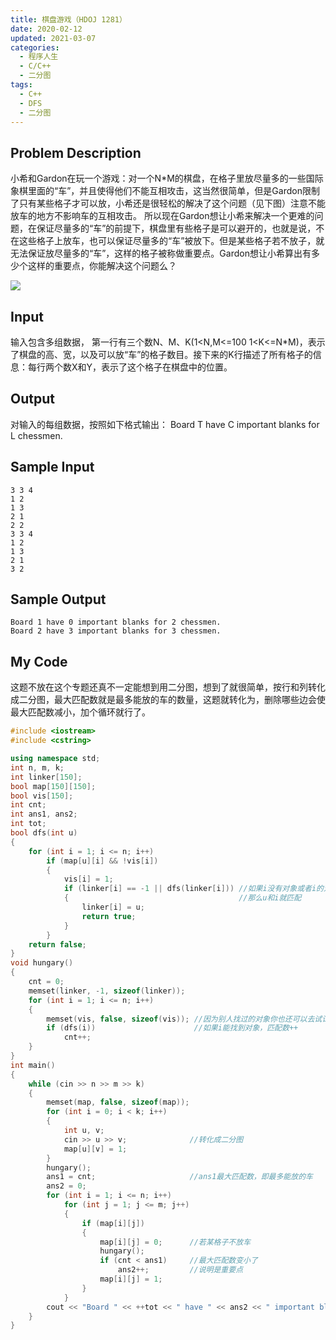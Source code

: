 ```yaml
---
title: 棋盘游戏（HDOJ 1281）
date: 2020-02-12
updated: 2021-03-07
categories:
  - 程序人生
  - C/C++
  - 二分图
tags:
  - C++
  - DFS
  - 二分图
---
```


## Problem Description 

小希和Gardon在玩一个游戏：对一个N*M的棋盘，在格子里放尽量多的一些国际象棋里面的“车”，并且使得他们不能互相攻击，这当然很简单，但是Gardon限制了只有某些格子才可以放，小希还是很轻松的解决了这个问题（见下图）注意不能放车的地方不影响车的互相攻击。
所以现在Gardon想让小希来解决一个更难的问题，在保证尽量多的“车”的前提下，棋盘里有些格子是可以避开的，也就是说，不在这些格子上放车，也可以保证尽量多的“车”被放下。但是某些格子若不放子，就无法保证放尽量多的“车”，这样的格子被称做重要点。Gardon想让小希算出有多少个这样的重要点，你能解决这个问题么？

![](https://img.blueflame.org.cn/images/2021/03/07/09173ed64a52.gif)

## Input 

输入包含多组数据，
第一行有三个数N、M、K(1<N,M<=100 1<K<=N*M)，表示了棋盘的高、宽，以及可以放“车”的格子数目。接下来的K行描述了所有格子的信息：每行两个数X和Y，表示了这个格子在棋盘中的位置。

## Output 

对输入的每组数据，按照如下格式输出：
Board T have C important blanks for L chessmen. 

## Sample Input 

```
3 3 4
1 2
1 3
2 1
2 2
3 3 4
1 2
1 3
2 1
3 2
```

## Sample Output 

```
Board 1 have 0 important blanks for 2 chessmen.
Board 2 have 3 important blanks for 3 chessmen.
```

## My Code

<p>这题不放在这个专题还真不一定能想到用二分图，想到了就很简单，按行和列转化成二分图，最大匹配数就是最多能放的车的数量，这题就转化为，删除哪些边会使最大匹配数减小，加个循环就行了。</p>

```cpp
#include <iostream>
#include <cstring>

using namespace std;
int n, m, k;
int linker[150];
bool map[150][150];
bool vis[150];
int cnt;
int ans1, ans2;
int tot;
bool dfs(int u)
{
    for (int i = 1; i <= n; i++)
        if (map[u][i] && !vis[i])
        {
            vis[i] = 1;
            if (linker[i] == -1 || dfs(linker[i])) //如果i没有对象或者i的对象还能找到其他对象
            {                                      //那么u和i就匹配
                linker[i] = u;
                return true;
            }
        }
    return false;
}
void hungary()
{
    cnt = 0;
    memset(linker, -1, sizeof(linker));
    for (int i = 1; i <= n; i++)
    {
        memset(vis, false, sizeof(vis)); //因为别人找过的对象你也还可以去试试，所以每次都要清空
        if (dfs(i))                      //如果i能找到对象，匹配数++
            cnt++;
    }
}
int main()
{
    while (cin >> n >> m >> k)
    {
        memset(map, false, sizeof(map));
        for (int i = 0; i < k; i++)
        {
            int u, v;
            cin >> u >> v;              //转化成二分图
            map[u][v] = 1;
        }
        hungary();
        ans1 = cnt;                     //ans1最大匹配数，即最多能放的车
        ans2 = 0;
        for (int i = 1; i <= n; i++)
            for (int j = 1; j <= m; j++)
            {
                if (map[i][j])
                {
                    map[i][j] = 0;      //若某格子不放车
                    hungary();
                    if (cnt < ans1)     //最大匹配数变小了
                        ans2++;         //说明是重要点
                    map[i][j] = 1;
                }
            }
        cout << "Board " << ++tot << " have " << ans2 << " important blanks for " << ans1 << " chessmen." << endl;
    }
}
```
